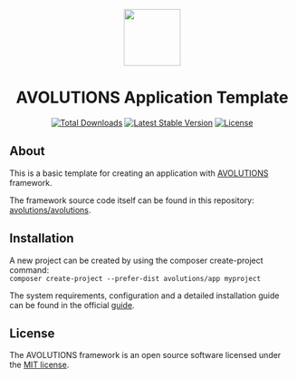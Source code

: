 <p align="center"><img src="http://avolutions.org/image/logo_without_text.png" width="100"></p>
<h1 align="center">AVOLUTIONS Application Template</h1>
<p align="center">
  <a href="https://packagist.org/packages/avolutions/app"><img src="https://poser.pugx.org/avolutions/app/downloads.svg" alt="Total Downloads"></a>  
  <a href="https://packagist.org/packages/avolutions/app"><img src="https://poser.pugx.org/avolutions/app/v/stable.svg" alt="Latest Stable Version"></a>
  <a href="https://packagist.org/packages/avolutions/app"><img src="https://poser.pugx.org/avolutions/app/license.svg" alt="License"></a>
</p>

## About
This is a basic template for creating an application with [AVOLUTIONS](https://avolutions.org) framework.

The framework source code itself can be found in this repository: [avolutions/avolutions](https://github.com/avolutions/avolutions).

## Installation
A new project can be created by using the composer create-project command:  
```composer create-project --prefer-dist avolutions/app myproject```

The system requirements, configuration and a detailed installation guide can be found in the official [guide](http://avolutions.org/guide/installation).

## License
The AVOLUTIONS framework is an open source software licensed under the [MIT license](https://github.com/avolutions/avolutions/blob/master/LICENSE).